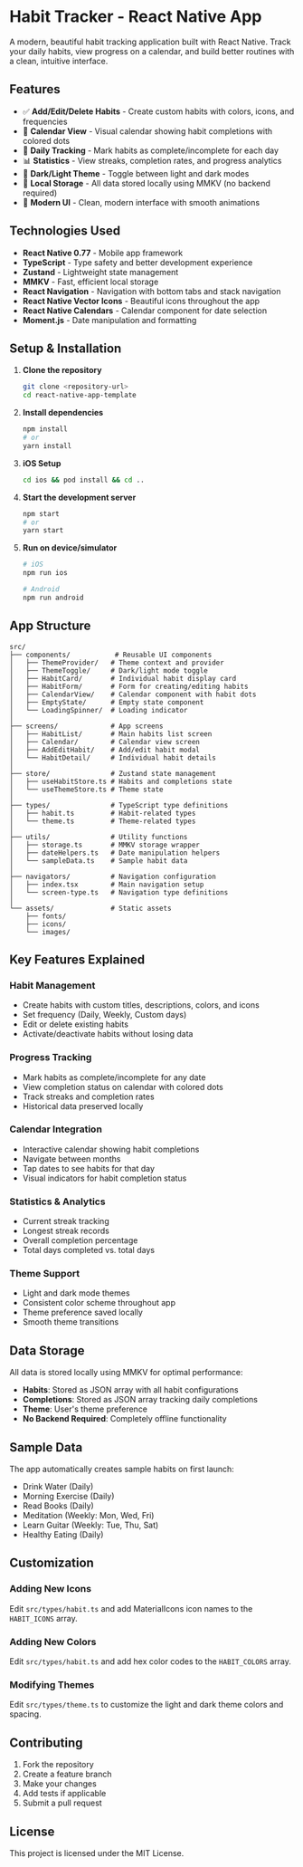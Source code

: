 # Habit Tracker - React Native App

A modern, beautiful habit tracking application built with React Native. Track your daily habits, view progress on a calendar, and build better routines with a clean, intuitive interface.

## Features

- ✅ **Add/Edit/Delete Habits** - Create custom habits with colors, icons, and frequencies
- 📅 **Calendar View** - Visual calendar showing habit completions with colored dots
- 🎯 **Daily Tracking** - Mark habits as complete/incomplete for each day
- 📊 **Statistics** - View streaks, completion rates, and progress analytics
- 🌙 **Dark/Light Theme** - Toggle between light and dark modes
- 💾 **Local Storage** - All data stored locally using MMKV (no backend required)
- 🎨 **Modern UI** - Clean, modern interface with smooth animations

## Technologies Used

- **React Native 0.77** - Mobile app framework
- **TypeScript** - Type safety and better development experience
- **Zustand** - Lightweight state management
- **MMKV** - Fast, efficient local storage
- **React Navigation** - Navigation with bottom tabs and stack navigation
- **React Native Vector Icons** - Beautiful icons throughout the app
- **React Native Calendars** - Calendar component for date selection
- **Moment.js** - Date manipulation and formatting

## Setup & Installation

1. **Clone the repository**
   ```bash
   git clone <repository-url>
   cd react-native-app-template
   ```

2. **Install dependencies**
   ```bash
   npm install
   # or
   yarn install
   ```

3. **iOS Setup**
   ```bash
   cd ios && pod install && cd ..
   ```

4. **Start the development server**
   ```bash
   npm start
   # or
   yarn start
   ```

5. **Run on device/simulator**
   ```bash
   # iOS
   npm run ios

   # Android
   npm run android
   ```

## App Structure

```
src/
├── components/           # Reusable UI components
│   ├── ThemeProvider/   # Theme context and provider
│   ├── ThemeToggle/     # Dark/light mode toggle
│   ├── HabitCard/       # Individual habit display card
│   ├── HabitForm/       # Form for creating/editing habits
│   ├── CalendarView/    # Calendar component with habit dots
│   ├── EmptyState/      # Empty state component
│   └── LoadingSpinner/  # Loading indicator
│
├── screens/             # App screens
│   ├── HabitList/       # Main habits list screen
│   ├── Calendar/        # Calendar view screen
│   ├── AddEditHabit/    # Add/edit habit modal
│   └── HabitDetail/     # Individual habit details
│
├── store/               # Zustand state management
│   ├── useHabitStore.ts # Habits and completions state
│   └── useThemeStore.ts # Theme state
│
├── types/               # TypeScript type definitions
│   ├── habit.ts         # Habit-related types
│   └── theme.ts         # Theme-related types
│
├── utils/               # Utility functions
│   ├── storage.ts       # MMKV storage wrapper
│   ├── dateHelpers.ts   # Date manipulation helpers
│   └── sampleData.ts    # Sample habit data
│
├── navigators/          # Navigation configuration
│   ├── index.tsx        # Main navigation setup
│   └── screen-type.ts   # Navigation type definitions
│
└── assets/              # Static assets
    ├── fonts/
    ├── icons/
    └── images/
```

## Key Features Explained

### Habit Management
- Create habits with custom titles, descriptions, colors, and icons
- Set frequency (Daily, Weekly, Custom days)
- Edit or delete existing habits
- Activate/deactivate habits without losing data

### Progress Tracking
- Mark habits as complete/incomplete for any date
- View completion status on calendar with colored dots
- Track streaks and completion rates
- Historical data preserved locally

### Calendar Integration
- Interactive calendar showing habit completions
- Navigate between months
- Tap dates to see habits for that day
- Visual indicators for habit completion status

### Statistics & Analytics
- Current streak tracking
- Longest streak records
- Overall completion percentage
- Total days completed vs. total days

### Theme Support
- Light and dark mode themes
- Consistent color scheme throughout app
- Theme preference saved locally
- Smooth theme transitions

## Data Storage

All data is stored locally using MMKV for optimal performance:
- **Habits**: Stored as JSON array with all habit configurations
- **Completions**: Stored as JSON array tracking daily completions
- **Theme**: User's theme preference
- **No Backend Required**: Completely offline functionality

## Sample Data

The app automatically creates sample habits on first launch:
- Drink Water (Daily)
- Morning Exercise (Daily)
- Read Books (Daily)
- Meditation (Weekly: Mon, Wed, Fri)
- Learn Guitar (Weekly: Tue, Thu, Sat)
- Healthy Eating (Daily)

## Customization

### Adding New Icons
Edit `src/types/habit.ts` and add MaterialIcons icon names to the `HABIT_ICONS` array.

### Adding New Colors
Edit `src/types/habit.ts` and add hex color codes to the `HABIT_COLORS` array.

### Modifying Themes
Edit `src/types/theme.ts` to customize the light and dark theme colors and spacing.

## Contributing

1. Fork the repository
2. Create a feature branch
3. Make your changes
4. Add tests if applicable
5. Submit a pull request

## License

This project is licensed under the MIT License.

